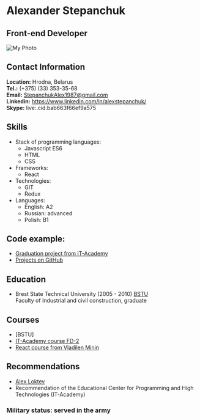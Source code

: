 # Alexander Stepanchuk
## Front-end Developer

![My Photo](/IMG_6784--1.jpg)

## Contact Information
**Location:** Hrodna, Belarus  
**Tel.:** (+375) (33) 353-35-68  
**Email:** StepanchukAlex1987@gmail.com  
**Linkedin:** https://www.linkedin.com/in/alexstepanchuk/  
**Skype:** live:.cid.bab663f66ef9a575  

## Skills
* Stack of programming languages:
    + Javascript ES6
    + HTML
    + CSS
* Frameworks:
    + React
* Technologies:
    + GIT
    + Redux
* Languages:
    + English: A2
    + Russian: advanced
    + Polish: B1

## Code example:
* [Graduation project from IT-Academy](https://alex1step.github.io/RUBEZH/)
* [Projects on GitHub](https://github.com/Alex1Step)

## Education
* Brest State Technical University (2005 - 2010) [BSTU](https://www.bstu.by/)  
Faculty of Industrial and civil construction, graduate

## Courses
* [BSTU]
* [IT-Academy course FD-2](https://www.dist.it-academy.by/course/front-end-developer/razrabotka-veb-prilozheniy-na-javascript/)
* [React course from Vladilen Minin](https://www.udemy.com/course/react-2020-complete-guide/)

## Recommendations
* [Alex Loktev](https://www.linkedin.com/in/алексей-локтев-00464889/)
* Recommendation of the Educational Center for Programming and High Technologies (IT-Academy)

### Military status: served in the army
